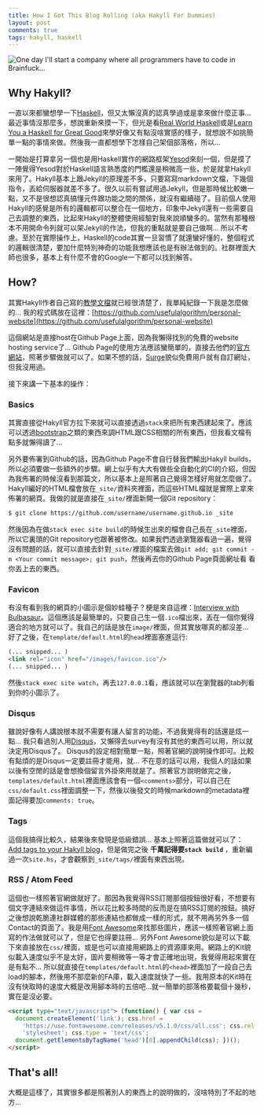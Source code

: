 ```yaml
---
title: How I Got This Blog Rolling (aka Hakyll For Dummies)
layout: post
comments: true
tags: hakyll, haskell
---
```


![One day I'll start a company where all programmers have to code in Brainfuck...](https://i.warosu.org/data/g/img/0647/55/1518802013131.jpg)

## Why Hakyll?

一直以來都蠻想學一下[Haskell](https://www.haskell.org/)，但又太懶沒真的認真學過或是拿來做什麼正事... 最近事情沒那麼多，想說重新來摸一下，但光是看[Real World
Haskell](http://cnhaskell.com/)或是[Learn You a Haskell for Great
Good](http://learnyouahaskell.com/)來學好像又有點沒啥實感的樣子，就想說不如挑簡單一點的事情來做。然後我一直都想學下怎樣自己架個部落格，所以...

一開始是打算拿另一個也是用Haskell實作的網路框架[Yesod](https://www.yesodweb.com/)來刻一個，但是摸了一陣覺得Yesod對於Haskell語言熟悉度的門檻還是稍微高一些，於是就拿Hakyll來用了。Hakyll基本上跟Jekyll的原理差不多，只要寫寫markdown文檔，下幾個指令，丟給伺服器就差不多了。很久以前有嘗試用過Jekyll，但是那時候比較嫩一點，又不是很想認真搞懂元件跟功能之間的關係，就沒有繼續碰了。目前個人使用Hakyll的感覺是所有的邏輯都可以整合在一個地方，印象中Jekyll還有一些需要自己去調整的東西，比起來Hakyll的整體使用經驗對我來說順蠻多的。當然有那種根本不用開命令列就可以架Jekyll的作法，但我的重點就是要自己做啊... 所以不考慮。至於在實際操作上，Haskell的code其實一旦習慣了就還蠻好懂的，整個程式的邏輯很清楚，要加什麼特別神奇的功能我想應該也是有辦法做到的。社群裡面大師也很多，基本上有什麼不會的Google一下都可以找到解答。

## How?

其實Hakyll作者自己寫的[教學文檔](https://jaspervdj.be/hakyll/tutorials.html)就已經很清楚了，我單純紀錄一下我是怎麼做的... 我的程式碼放在這裡：[https://github.com/usefulalgorithm/personal-website](https://github.com/usefulalgorithm/personal-website)

這個網站是直接host在Github Page上面，因為我懶得找別的免費的website hosting
service了... Github Page的使用方法應該蠻簡單的，直接去他們的[官方網站](https://pages.github.com/)，照著步驟做就可以了。如果不想的話，[Surge](https://surge.sh/)貌似免費用戶就有自訂網址，但我沒用過。

接下來講一下基本的操作：

### Basics

其實直接從Hakyll官方拉下來就可以直接透過`stack`來把所有東西建起來了。應該可以透過[bootstrap](https://getbootstrap.com/)之類的東西來調HTML跟CSS相關的所有東西，但我看文檔有點多就懶得讀了...

另外要佈署到Github的話，因為Github Page不會自行替我們輸出Hakyll builds，所以必須要做一些額外的步驟。網上似乎有大大有做些全自動化的CI的介紹，但因為我佈署的時候沒看到那篇文，所以基本上是照著自己覺得怎樣好用就怎麼做了。Hakyll編好的HTML檔會放在`_site/`資料夾裡面，而這些HTML檔就是實際上拿來佈署的網頁。我做的就是直接在`_site/`裡面新開一個Git repository：

```bash
$ git clone https://github.com/username/username.github.io _site
```

然後因為在做`stack exec site build`的時候生出來的檔會自己長在`_site`裡面，所以它裏頭的Git repository也跟著被修改。如果我們透過瀏覽器看過一遍，覺得沒有問題的話，就可以直接去針對`_site/`裡面的檔案去做`git add; git commit -m <Your commit message>; git push`，然後再去你的Github Page頁面網址看 看你丟上去的東西。

### Favicon

有沒有看到我的網頁的小圖示是個妙蛙種子？梗是來自這裡：[Interview with Bulbasaur](http://www.rhizomes.net/issue5/poke/bulbasaur.html)。這個應該是最簡單的，只要自己生一個`.ico`檔出來，丟在一個你覺得適合的地方就可以了。我自己的話是放在`image/`裡面，但其實放哪真的都沒差... 好了之後，在`template/default.html`的`head`裡面塞進這行:

```html
(... snipped... )
<link rel="icon" href="/images/favicon.ico"/>
(... snipped... )
```

然後`stack exec site watch`，再去`127.0.0.1`看，應該就可以在瀏覽器的tab列看到你的小圖示了。

### Disqus

雖說好像有人講說根本就不需要有讓人留言的功能，不過我覺得有的話還是炫一點... 我只看過別人用[Disqus](https://disqus.com/)，又懶得去survey有沒有其他的東西可以用，所以就決定用Disqus了。 Disqus的設定相對簡單一點，照著官網的說明操作即可。比較有點煩的是Disqus一定要註冊才能用，就... 不在意的話可以用，我個人的話如果以後有空閒的話是會想換個留言外掛來用就是了。照著官方說明做完之後，`templates/default.html`裡面應該會有一個`<comments>`部分，可以自己在`css/default.css`裡面調整一下，然後以後發文的時候markdown的metadata裡面記得要加`comments: true`。

### Tags

這個我搞得比較久，結果後來發現是低級錯誤... 基本上照著這篇做就可以了：[Add tags to your Hakyll blog](https://javran.github.io/posts/2014-03-01-add-tags-to-your-hakyll-blog.html)，但是做完之後 **千萬記得要`stack build`** ，重新編過一次`site.hs`，才會觀察到`_site/tags/`裡面有東西出現。

### RSS / Atom Feed

這個也一樣照著官網做就好了。那因為我覺得RSS訂閱那個按鈕很好看，不想要有個文字連結來做這件事情，所以花比較多時間的反而是在搞RSS訂閱的按鈕。搞好之後想說乾脆連社群媒體的那些連結也都做成一樣的形式，就不用再另外多一個Contact的頁面了。我是用[Font Awesome](https://fontawesome.com/)來找那些圖片，應該一樣照著官網上面寫的作法做就可以了，但是它也得要註冊... 另外Font Awesome貌似是可以下載下來直接放在`css/`裡面，或是也可以直接用網路上的資源庫來用。網路上的Kit貌似載入速度似乎不是太好，圖片要稍微等一等才會正確地出現，我覺得用起來實在是有點不... 所以就直接在`templates/default.html`的`<head>`裡面加了一段自己去load的腳本，然後用不那麼新的FA庫，載入速度就快了一些。我用原本的Kit時在沒有快取時的速度大概是改用腳本時的五倍吧...就一簡單的部落格要載個十幾秒，實在是沒必要。

```html
<script type="text/javascript"> (function() { var css =
  document.createElement('link'); css.href =
    'https://use.fontawesome.com/releases/v5.1.0/css/all.css'; css.rel =
    'stylesheet'; css.type = 'text/css';
  document.getElementsByTagName('head')[0].appendChild(css); })();
</script>
```

## That's all!

大概是這樣了，其實很多都是照著別人的東西上的說明做的，沒啥特別了不起的地方...